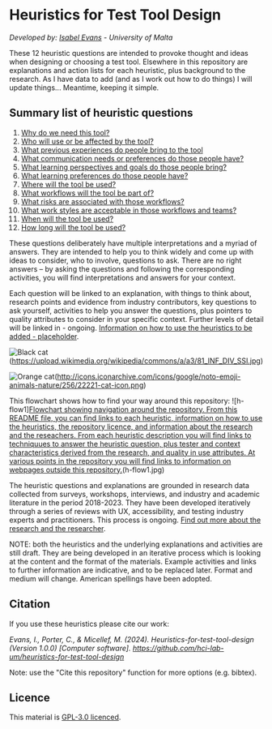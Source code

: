 # Heuristics for Test Tool Design
_Developed by: [Isabel Evans](mailto:isabel.evans.17@um.edu.mt) - University of Malta_

These 12 heuristic questions are intended to provoke thought and ideas when designing or choosing a test tool. Elsewhere in this repository are explanations and action lists for each heuristic, plus background to the research. As I have data to add (and as I work out how to do things) I will update things... Meantime, keeping it simple.

## Summary list of heuristic questions
1. [Why do we need this tool?](H01-why-do-we-need-this-tool.md)
2. [Who will use or be affected by the tool?](H02-Who-will-use-or-be-affected-by-this-tool.md)
3. [What previous experiences do people bring to the tool](H03-What-previous-experiences-do-people-bring-to-the-tool.md)
4. [What communication needs or preferences do those people have?](H04-What-communication-needs-or-preferences-do-those-people-have.md)
5. [What learning perspectives and goals do those people bring?](H05-What-learning-perspectives-and-goals-do-those-people-bring.md)
6. [What learning preferences do those people have?](H06-What-learning-preferences-do-those-people-have.md)
7. [Where will the tool be used?](H07-Where-will-the-tool-be-used.md)
8. [What workflows will the tool be part of?](H08-What-workflows-will-the-tool-be-part-of.md)
9. [What risks are associated with those workflows?](H09-What-risks-are-associated-with-those-workflows.md)
10. [What work styles are acceptable in those workflows and teams?](H10-What-work-styles-are-acceptable-in-those-workflows-and-teams.md)
11. [When will the tool be used?](H11-When-will-the-tool-be-used.md)
12. [How long will the tool be used?](H12-How-long-will-the-tool-be-used.md)


These questions deliberately have multiple interpretations and a myriad of answers. They are intended to help you to think widely and come up with ideas to consider, who to involve, questions to ask. There are no right answers – by asking the questions and following the corresponding activities, you will find interpretations and answers for your context.

Each question will be linked to an explanation, with things to think about, research points and evidence from industry contributors, key questions to ask yourself, activities to help you answer the questions, plus pointers to quality attributes to consider in your specific context. Further levels of detail will be linked in - ongoing. [Information on how to use the heuristics to be added - placeholder](how-to-use-the-heuristics.md).

![Black cat][Black](https://upload.wikimedia.org/wikipedia/commons/a/a3/81_INF_DIV_SSI.jpg)

![Orange cat][Orange](http://icons.iconarchive.com/icons/google/noto-emoji-animals-nature/256/22221-cat-icon.png)


[Black]: https://upload.wikimedia.org/wikipedia/commons/a/a3/81_INF_DIV_SSI.jpg

[Orange]: http://icons.iconarchive.com/icons/google/noto-emoji-animals-nature/256/22221-cat-icon.png


This flowchart shows how to find your way around this repository: ![h-flow1][Flowchart showing navigation around the repository. From this README file, you can find links to each heuristic, information on how to use the heuristics, the repository licence, and information about the research and the reseachers. From each heuristic description you will find links to techniquues to answer the heuristic question, plus tester and context characteristics derived from the research, and quality in use attributes. At various points in the repository you will find links to information on webpages outside this repository.][h-flow1](h-flow1.jpg)

[h-flow1]:h-flow1.jpg

The heuristic questions and explanations are grounded in research data collected from surveys, workshops, interviews, and industry and academic literature in the period 2018-2023. They have been developed iteratively through a series of reviews with UX, accessibility, and testing industry experts and practitioners. This process is ongoing. [Find out more about the research and the researcher](About-the-research-and-researcher.md).

NOTE: both the heuristics and the underlying explanations and activities are still draft. They are being developed in an iterative process which is looking at the content and the format of the materials. Example activities and links to further information are indicative, and to be replaced later. Format and medium will change. American spellings have been adopted.

## Citation
If you use these heuristics please cite our work: 

*Evans, I., Porter, C., & Micellef, M. (2024). Heuristics-for-test-tool-design (Version 1.0.0) [Computer software]. https://github.com/hci-lab-um/heuristics-for-test-tool-design*

Note: use the "Cite this repository" function for more options (e.g. bibtex).

## Licence
This material is [GPL-3.0 licenced](licence). 
